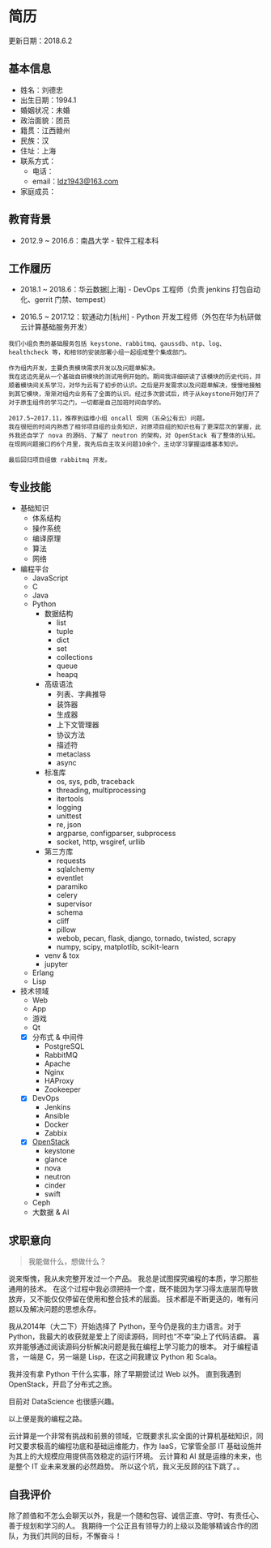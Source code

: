# 简历

更新日期：2018.6.2

## 基本信息

- 姓名：刘德忠
- 出生日期：1994.1
- 婚姻状况：未婚
- 政治面貌：团员
- 籍贯：江西赣州
- 民族：汉
- 住址：上海
- 联系方式：
  - 电话：
  - email：ldz1943@163.com
- 家庭成员：

## 教育背景

- 2012.9 ~ 2016.6：南昌大学 - 软件工程本科

## 工作履历

- 2018.1 ~ 2018.6：华云数据[上海] - DevOps 工程师（负责 jenkins 打包自动化、gerrit 门禁、tempest）

- 2016.5 ~ 2017.12：软通动力[杭州] - Python 开发工程师（外包在华为杭研做云计算基础服务开发）

```text
我们小组负责的基础服务包括 keystone、rabbitmq、gaussdb、ntp、log、healthcheck 等，和相邻的安装部署小组一起组成整个集成部门。

作为组内开发，主要负责模块需求开发以及问题单解决。
我在这边先是从一个基础自研模块的测试用例开始的。期间我详细研读了该模块的历史代码，并顺着模块间关系学习，对华为云有了初步的认识。之后是开发需求以及问题单解决，慢慢地接触到其它模块，渐渐对组内业务有了全面的认识。经过多次尝试后，终于从keystone开始打开了对于原生组件的学习之门，一切都是自己加班时间自学的。

2017.5~2017.11，推荐到运维小组 oncall 现网（五朵公有云）问题。
我在很短的时间内熟悉了相邻项目组的业务知识，对原项目组的知识也有了更深层次的掌握，此外我还自学了 nova 的源码、了解了 neutron 的架构，对 OpenStack 有了整体的认知。在现网问题接口的6个月里，我先后自主攻关问题10余个，主动学习掌握运维基本知识。

最后回归项目组做 rabbitmq 开发。
```

## 专业技能

- 基础知识
  - 体系结构
  - 操作系统
  - 编译原理
  - 算法
  - 网络
- 编程平台
  - JavaScript
  - C
  - Java
  - Python
    - 数据结构
      - list
      - tuple
      - dict
      - set
      - collections
      - queue
      - heapq
    - 高级语法
      - 列表、字典推导
      - 装饰器
      - 生成器
      - 上下文管理器
      - 协议方法
      - 描述符
      - metaclass
      - async
    - 标准库
      - os, sys, pdb, traceback
      - threading, multiprocessing
      - itertools
      - logging
      - unittest
      - re, json
      - argparse, configparser, subprocess
      - socket, http, wsgiref, urllib
    - 第三方库
      - requests
      - sqlalchemy
      - eventlet
      - paramiko
      - celery
      - supervisor
      - schema
      - cliff
      - pillow
      - webob, pecan, flask, django, tornado, twisted, scrapy
      - numpy, scipy, matplotlib, scikit-learn
    - venv & tox
    - jupyter
  - Erlang
  - Lisp
- 技术领域
  - Web
  - App
  - 游戏
  - Qt
  - [x] 分布式 & 中间件
    - PostgreSQL
    - RabbitMQ
    - Apache
    - Nginx
    - HAProxy
    - Zookeeper
  - [x] DevOps
    - Jenkins
    - Ansible
    - Docker
    - Zabbix
  - [x] [OpenStack](https://www.openstack.org/software/)
    - keystone
    - glance
    - nova
    - neutron
    - cinder
    - swift
  - Ceph
  - 大数据 & AI

## 求职意向

> 我能做什么，想做什么？

说来惭愧，我从未完整开发过一个产品。
我总是试图探究编程的本质，学习那些通用的技术。
在这个过程中我必须把持一个度，既不能因为学习得太底层而导致放弃，又不能仅仅停留在使用和整合技术的层面。
技术都是不断更迭的，唯有问题以及解决问题的思想永存。

我从2014年（大二下）开始选择了 Python，至今仍是我的主力语言。对于 Python，我最大的收获就是爱上了阅读源码，同时也“不幸”染上了代码洁癖。
喜欢并能够通过阅读源码分析解决问题是我在编程上学习能力的根本。
对于编程语言，一端是 C，另一端是 Lisp，在这之间我建议 Python 和 Scala。

我并没有拿 Python 干什么实事，除了早期尝试过 Web 以外。
直到我遇到 OpenStack，开启了分布式之旅。

目前对 DataScience 也很感兴趣。

以上便是我的编程之路。

云计算是一个非常有挑战和前景的领域，它既要求扎实全面的计算机基础知识，同时又要求极高的编程功底和基础运维能力，作为 IaaS，它掌管全部 IT 基础设施并为其上的大规模应用提供高效稳定的运行环境。
云计算和 AI 就是运维的未来，也是整个 IT 业未来发展的必然趋势。
所以这个坑，我义无反顾的往下跳了。。

## 自我评价

除了颜值和不怎么会聊天以外，我是一个随和包容、诚信正直、守时、有责任心、善于规划和学习的人。
我期待一个公正且有领导力的上级以及能够精诚合作的团队，为我们共同的目标，不懈奋斗！
